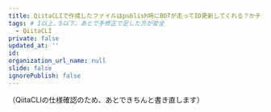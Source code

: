 ```yaml
---
title: QiitaCLIで作成したファイルはpublish時にBOTが走ってID更新してくれる？かチェックする記事
tags: # 1以上、5以下。あとで手修正で足した方が安全
  - QiitaCLI
private: false
updated_at: ''
id: 
organization_url_name: null
slide: false
ignorePublish: false
---
```


（QiitaCLIの仕様確認のため、あとできちんと書き直します）
